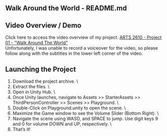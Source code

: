 Walk Around the World - README.md
---------------------------------
## Video Overview / Demo
Click here to access the video overview of my project. [ARTS 2610 - Project 01 - "Walk Around The World"](https://youtu.be/x_HVWQ1zlyY) \
Unfortunately, I was unable to record a voiceover for the video, so please follow along with the subtitles in the lower left corner of the video.

## Launching the Project
1. Download the project archive. \
2. Extract the files. \
3. Open in Unity Hub. \
4. Once Unity launches, navigate to Assets >> StarterAssets >> ThirdPersonController >> Scenes >> Playground. \
5. Double-Click on Playground.unity to open the scene. \
6. Maximize the Game window to see the Volume Slider (Bottom Right). \
7. Navigate the scene using WASD, and SPACE to jump. Use digit keys 9 and 0 for volume DOWN and UP, respectively. \
8. That’s it!